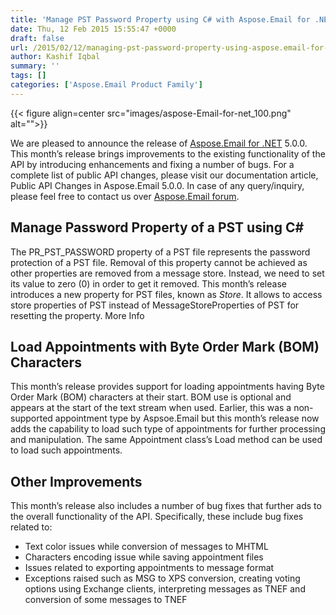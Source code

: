 ```yaml
---
title: 'Manage PST Password Property using C# with Aspose.Email for .NET 5.0.0'
date: Thu, 12 Feb 2015 15:55:47 +0000
draft: false
url: /2015/02/12/managing-pst-password-property-using-aspose.email-for-.net-5.0.0/
author: Kashif Iqbal
summary: ''
tags: []
categories: ['Aspose.Email Product Family']
---
```




{{< figure align=center src="images/aspose-Email-for-net_100.png" alt="">}}


We are pleased to announce the release of [Aspose.Email for .NET][1] 5.0.0. This month’s release brings improvements to the existing functionality of the API by introducing enhancements and fixing a number of bugs. For a complete list of public API changes, please visit our documentation article, Public API Changes in Aspose.Email 5.0.0. In case of any query/inquiry, please feel free to contact us over [Aspose.Email forum][2].

## Manage Password Property of a PST using C#

The PR\_PST\_PASSWORD property of a PST file represents the password protection of a PST file. Removal of this property cannot be achieved as other properties are removed from a message store. Instead, we need to set its value to zero (0) in order to get it removed. This month’s release introduces a new property for PST files, known as _Store_. It allows to access store properties of PST instead of MessageStoreProperties of PST for resetting the property. More Info

## Load Appointments with Byte Order Mark (BOM) Characters

This month’s release provides support for loading appointments having Byte Order Mark (BOM) characters at their start. BOM use is optional and appears at the start of the text stream when used. Earlier, this was a non-supported appointment type by Aspsoe.Email but this month’s release now adds the capability to load such type of appointments for further processing and manipulation. The same Appointment class’s Load method can be used to load such appointments.

## Other Improvements

This month’s release also includes a number of bug fixes that further ads to the overall functionality of the API. Specifically, these include bug fixes related to:

*   Text color issues while conversion of messages to MHTML
*   Characters encoding issue while saving appointment files
*   Issues related to exporting appointments to message format
*   Exceptions raised such as MSG to XPS conversion, creating voting options using Exchange clients, interpreting messages as TNEF and conversion of some messages to TNEF




[1]: https://products.aspose.com/email/net
[2]: http://www.aspose.com/community/forums/aspose.email-product-family/188/showforum.aspx




